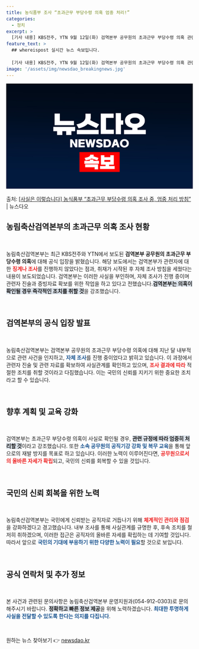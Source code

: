 ```yaml
---
title: 농식품부 조사 “초과근무 부당수령 의혹 엄중 처리!”
categories:
  - 정치
excerpt: >
  [기사 내용] KBS전주, YTN 9월 12일(화) 검역본부 공무원의 초과근무 부당수령 의혹 관련한 기사에서…
feature_text: >
  ## whereispost 실시간 뉴스 속보입니다.

  [기사 내용] KBS전주, YTN 9월 12일(화) 검역본부 공무원의 초과근무 부당수령 의혹 관련한 기사에서…
image: '/assets/img/newsdao_breakingnews.jpg'
---
```


![뉴스다오 속보](/assets/img/newsdao_breakingnews.jpg)

<p>출처: <a href="https://newsdao.kr/1945" rel="dofollow">[사실은 이렇습니다] 농식품부 “초과근무 부당수령 의혹 조사 중, 엄중 처리 방침”</a> | 뉴스다오</p>

<h2 data-ke-size="size26">농림축산검역본부의 초과근무 의혹 조사 현황</h2>

<p data-ke-size="size16">&nbsp;</p>

농림축산검역본부는 최근 KBS전주와 YTN에서 보도된 <b>검역본부 공무원의 초과근무 부당수령 의혹</b>에 대해 공식 입장을 밝혔습니다. 해당 보도에서는 검역본부가 관련자에 대한 <b><span style="color: #ee2323;">징계나 조사</span></b>를 진행하지 않았다는 점과, 취재가 시작된 후 자체 조사 방침을 세웠다는 내용이 보도되었습니다. 검역본부는 이러한 사실을 부인하며, 자체 조사가 진행 중이며 관련자 진술과 증빙자료 확보를 위한 작업을 하고 있다고 전했습니다.<b><span style="background-color: #21538527;">검역본부는 의혹이 확인될 경우 즉각적인 조치를 취할 것</span></b>을 강조했습니다.

<p data-ke-size="size16">&nbsp;</p>

<h2 data-ke-size="size26">검역본부의 공식 입장 발표</h2>

<p data-ke-size="size16">&nbsp;</p>

농림축산검역본부는 검역본부 공무원의 초과근무 부당수령 의혹에 대해 지난 달 내부적으로 관련 사건을 인지하고, <b><span style="color: #1a5490;">자체 조사</span></b>를 진행 중이었다고 밝히고 있습니다. 이 과정에서 관련자 진술 및 관련 자료를 확보하여 사실관계를 확인하고 있으며, <b><span style="color: #ee2323;">조사 결과에 따라</span></b> 적절한 조치를 취할 것이라고 다짐했습니다. 이는 국민의 신뢰를 지키기 위한 중요한 조치라고 할 수 있습니다.

<p data-ke-size="size16">&nbsp;</p>

<h2 data-ke-size="size26">향후 계획 및 교육 강화</h2>

<p data-ke-size="size16">&nbsp;</p>

검역본부는 초과근무 부당수령 의혹이 사실로 확인될 경우, <b><span style="background-color: #21538527;">관련 규정에 따라 엄중히 처리할 것</span></b>이라고 강조했습니다. 또한 <b><span style="color: #1a5490;">소속 공무원의 공직기강 강화 및 복무 교육</span></b>을 통해 앞으로의 재발 방지를 목표로 하고 있습니다. 이러한 노력이 이루어진다면, <b><span style="color: #ee2323;">공무원으로서의 올바른 자세가 확립</span></b>되고, 국민의 신뢰를 회복할 수 있을 것입니다.

<p data-ke-size="size16">&nbsp;</p>

<h2 data-ke-size="size26">국민의 신뢰 회복을 위한 노력</h2>

<p data-ke-size="size16">&nbsp;</p>

농림축산검역본부는 국민에게 신뢰받는 공직자로 거듭나기 위해 <b><span style="color: #ee2323;">체계적인 관리와 점검</span></b>을 강화하겠다고 경고했습니다. 내부 조사를 통해 사실관계를 규명한 후, 후속 조치를 철저히 취하겠으며, 이러한 접근은 공직자의 올바른 자세를 확립하는 데 기여할 것입니다. 따라서 앞으로 <b><span style="color: #1a5490;">국민의 기대에 부응하기 위한 다양한 노력이 필요</span></b>할 것으로 보입니다.

<p data-ke-size="size16">&nbsp;</p>

<h2 data-ke-size="size26">공식 연락처 및 추가 정보</h2>

<p data-ke-size="size16">&nbsp;</p>

본 사건과 관련된 문의사항은 농림축산검역본부 운영지원과(054-912-0303)로 문의 해주시기 바랍니다. <b><span style="background-color: #21538527;">정확하고 빠른 정보 제공</span></b>을 위해 노력하겠습니다. <b><span style="color: #1a5490;">최대한 투명하게 사실을 전달할 수 있도록 한다는 의지를 다집니다</span></b>.

<p data-ke-size="size16">&nbsp;</p> 

원하는 뉴스 찾아보기 👉 <a href="https://newsdao.kr" rel="dofollow">newsdao.kr</a>


